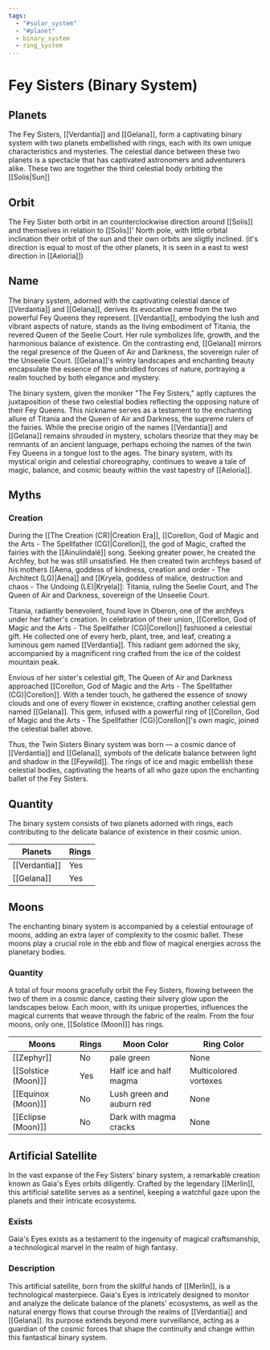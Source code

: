 ```yaml
---
tags:
  - "#solar_system"
  - "#planet"
  - binary_system
  - ring_system
---
```

# Fey Sisters (Binary System)

## Planets
The Fey Sisters, [[Verdantia]] and [[Gelana]], form a captivating binary system with two planets embellished with rings, each with its own unique characteristics and mysteries. The celestial dance between these two planets is a spectacle that has captivated astronomers and adventurers alike. These two are together the third celestial body orbiting the [[Solis|Sun]]

## Orbit

The Fey Sister both orbit in an counterclockwise direction around [[Solis]] and themselves in relation to [[Solis]]' North pole, with little orbital inclination their orbit of the sun and their own orbits are sligtly inclined. (it's direction is equal to most of the other planets, it is seen in a east to west direction in [[Aeloria]])

## Name

The binary system, adorned with the captivating celestial dance of [[Verdantia]] and [[Gelana]], derives its evocative name from the two powerful Fey Queens they represent. [[Verdantia]], embodying the lush and vibrant aspects of nature, stands as the living embodiment of Titania, the revered Queen of the Seelie Court. Her rule symbolizes life, growth, and the harmonious balance of existence. On the contrasting end, [[Gelana]] mirrors the regal presence of the Queen of Air and Darkness, the sovereign ruler of the Unseelie Court. [[Gelana]]'s wintry landscapes and enchanting beauty encapsulate the essence of the unbridled forces of nature, portraying a realm touched by both elegance and mystery.

The binary system, given the moniker "The Fey Sisters," aptly captures the juxtaposition of these two celestial bodies reflecting the opposing nature of their Fey Queens. This nickname serves as a testament to the enchanting allure of Titania and the Queen of Air and Darkness, the supreme rulers of the fairies. While the precise origin of the names [[Verdantia]] and [[Gelana]] remains shrouded in mystery, scholars theorize that they may be remnants of an ancient language, perhaps echoing the names of the twin Fey Queens in a tongue lost to the ages. The binary system, with its mystical origin and celestial choreography, continues to weave a tale of magic, balance, and cosmic beauty within the vast tapestry of [[Aeloria]].

## Myths
### Creation

During the [[The Creation (CR)|Creation Era]], [[Corellon, God of Magic and the Arts - The Spellfather (CG)|Corellon]], the god of Magic, crafted the fairies with the [[Ainulindalë]] song. Seeking greater power, he created the Archfey, but he was still unsatisfied. He then created twin archfeys based of his mothers [[Aena, goddess of kindness, creation and order - The Architect (LG)|Aena]] and [[Kryela, goddess of malice, destruction and chaos - The Undoing (LE)|Kryela]]: Titania, ruling the Seelie Court, and The Queen of Air and Darkness, sovereign of the Unseelie Court.

Titania, radiantly benevolent, found love in Oberon, one of the archfeys under her father's creation. In celebration of their union, [[Corellon, God of Magic and the Arts - The Spellfather (CG)|Corellon]] fashioned a celestial gift. He collected one of every herb, plant, tree, and leaf, creating a luminous gem named [[Verdantia]]. This radiant gem adorned the sky, accompanied by a magnificent ring crafted from the ice of the coldest mountain peak.

Envious of her sister's celestial gift, The Queen of Air and Darkness approached [[Corellon, God of Magic and the Arts - The Spellfather (CG)|Corellon]]. With a tender touch, he gathered the essence of snowy clouds and one of every flower in existence, crafting another celestial gem named [[Gelana]]. This gem, infused with a powerful ring of [[Corellon, God of Magic and the Arts - The Spellfather (CG)|Corellon]]'s own magic, joined the celestial ballet above.

Thus, the Twin Sisters Binary system was born — a cosmic dance of [[Verdantia]] and [[Gelana]], symbols of the delicate balance between light and shadow in the [[Feywild]]. The rings of ice and magic embellish these celestial bodies, captivating the hearts of all who gaze upon the enchanting ballet of the Fey Sisters.

## Quantity
The binary system consists of two planets adorned with rings, each contributing to the delicate balance of existence in their cosmic union.

| Planets       | Rings |
| ------------- | ----- |
| [[Verdantia]] | Yes   |
| [[Gelana]]    | Yes   |

## Moons
The enchanting binary system is accompanied by a celestial entourage of moons, adding an extra layer of complexity to the cosmic ballet. These moons play a crucial role in the ebb and flow of magical energies across the planetary bodies.

### Quantity
A total of four moons gracefully orbit the Fey Sisters, flowing between the two of them in a cosmic dance, casting their silvery glow upon the landscapes below. Each moon, with its unique properties, influences the magical currents that weave through the fabric of the realm. From the four moons, only one, [[Solstice (Moon)]] has rings.

| Moons               | Rings | Moon Color                | Ring Color            |
| ------------------- |:----- | ------------------------- | --------------------- |
| [[Zephyr]]          | No    | pale green                | None                  |
| [[Solstice (Moon)]] | Yes   | Half ice and half magma   | Multicolored vortexes |
| [[Equinox (Moon)]]  | No    | Lush green and auburn red | None                  |
| [[Eclipse (Moon)]]  | No    | Dark with magma cracks    | None                  |

## Artificial Satellite
In the vast expanse of the Fey Sisters' binary system, a remarkable creation known as Gaia's Eyes orbits diligently. Crafted by the legendary [[Merlin]], this artificial satellite serves as a sentinel, keeping a watchful gaze upon the planets and their intricate ecosystems.

### Exists
Gaia's Eyes exists as a testament to the ingenuity of magical craftsmanship, a technological marvel in the realm of high fantasy.

### Description
This artificial satellite, born from the skillful hands of [[Merlin]], is a technological masterpiece. Gaia's Eyes is intricately designed to monitor and analyze the delicate balance of the planets' ecosystems, as well as the natural energy flows that course through the realms of [[Verdantia]] and [[Gelana]]. Its purpose extends beyond mere surveillance, acting as a guardian of the cosmic forces that shape the continuity and change within this fantastical binary system.
